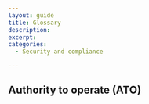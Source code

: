```yaml
---
layout: guide
title: Glossary
description: 
excerpt: 
categories:
  - Security and compliance

---
```


## Authority to operate (ATO)

